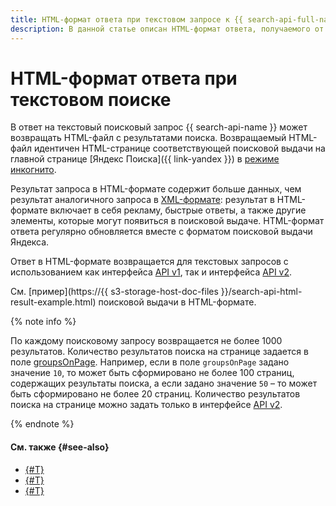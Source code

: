 ```yaml
---
title: HTML-формат ответа при текстовом запросе к {{ search-api-full-name }}
description: В данной статье описан HTML-формат ответа, получаемого от сервиса {{ search-api-name }} при текстовом поисковом запросе.
---
```


# HTML-формат ответа при текстовом поиске

В ответ на текстовый поисковый запрос {{ search-api-name }} может возвращать HTML-файл с результатами поиска. Возвращаемый HTML-файл идентичен HTML-странице соответствующей поисковой выдачи на главной странице [Яндекс Поиска]({{ link-yandex }}) в [режиме инкогнито](https://ru.wikipedia.org/wiki/Режим_инкогнито).

Результат запроса в HTML-формате содержит больше данных, чем результат аналогичного запроса в [XML-формате](./response.md): результат в HTML-формате включает в себя рекламу, быстрые ответы, а также другие элементы, которые могут появиться в поисковой выдаче. HTML-формат ответа регулярно обновляется вместе с форматом поисковой выдачи Яндекса.

Ответ в HTML-формате возвращается для текстовых запросов с использованием как интерфейса [API v1](./index.md#api-v1), так и интерфейса [API v2](./index.md#api-v2).

См. [пример](https://{{ s3-storage-host-doc-files }}/search-api-html-result-example.html) поисковой выдачи в HTML-формате.

{% note info %}

По каждому поисковому запросу возвращается не более 1000 результатов. Количество результатов поиска на странице задается в поле [groupsOnPage](./web-search#parameters). Например, если в поле `groupsOnPage` задано значение `10`, то может быть сформировано не более 100 страниц, содержащих результаты поиска, а если задано значение `50` – то может быть сформировано не более 20 страниц. Количество результатов поиска на странице можно задать только в интерфейсе [API v2](./index.md#api-v2).

{% endnote %}

#### См. также {#see-also}

* [{#T}](../operations/web-search-sync.md)
* [{#T}](../operations/web-search.md)
* [{#T}](./web-search.md)